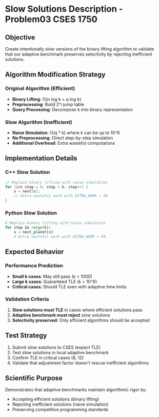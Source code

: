 # Slow Solutions Description - Problem03 CSES 1750

## Objective
Create intentionally slow versions of the binary lifting algorithm to validate that our adaptive benchmark preserves selectivity by rejecting inefficient solutions.

## Algorithm Modification Strategy

### Original Algorithm (Efficient)
- **Binary Lifting**: O(n log k + q log k)
- **Preprocessing**: Build 2^i jump table
- **Query Processing**: Decompose k into binary representation

### Slow Algorithm (Inefficient)
- **Naive Simulation**: O(q * k) where k can be up to 10^9
- **No Preprocessing**: Direct step-by-step simulation
- **Additional Overhead**: Extra wasteful computations

## Implementation Details

### C++ Slow Solution
```cpp
// Replace binary lifting with naive simulation
for (int step = 0; step < k; step++) {
    x = next[x];
    // Extra wasteful work with EXTRA_WORK = 50
}
```

### Python Slow Solution
```python
# Replace binary lifting with naive simulation
for step in range(k):
    x = next_planet[x]
    # Extra wasteful work with EXTRA_WORK = 50
```

## Expected Behavior

### Performance Prediction
- **Small k cases**: May still pass (k < 1000)
- **Large k cases**: Guaranteed TLE (k > 10^6)
- **Critical cases**: Should TLE even with adaptive time limits

### Validation Criteria
1. **Slow solutions must TLE** in cases where efficient solutions pass
2. **Adaptive benchmark must reject** slow solutions
3. **Selectivity preserved**: Only efficient algorithms should be accepted

## Test Strategy
1. Submit slow solutions to CSES (expect TLE)
2. Test slow solutions in local adaptive benchmark
3. Confirm TLE in critical cases (8, 12)
4. Validate that adjustment factor doesn't rescue inefficient algorithms

## Scientific Purpose
Demonstrates that adaptive benchmarks maintain algorithmic rigor by:
- Accepting efficient solutions (binary lifting)
- Rejecting inefficient solutions (naive simulation)
- Preserving competitive programming standards


